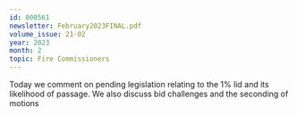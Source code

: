```yaml
---
id: 000561
newsletter: February2023FINAL.pdf
volume_issue: 21-02
year: 2023
month: 2
topic: Fire Commissioners
---
```


Today we comment on pending legislation relating to the 1% lid and its likelihood of passage. We also discuss bid challenges and the seconding of motions